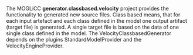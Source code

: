 The MOGLiCC **generator.classbased.velocity** project provides the functionality to generated new source files. Class based means, that for each input artefact and each class defined in the model one output artifact (target file) is generated. A single target file is based on the data of one single class defined in the model. The VelocityClassbasedGenerator depends on the plugins StandardModelProvider and the VelocityEngineProvider.